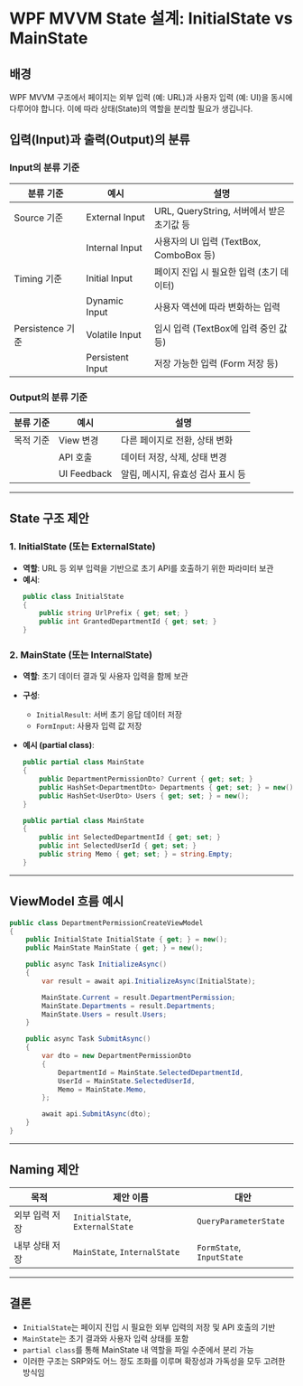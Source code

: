 ﻿# WPF MVVM State 설계: InitialState vs MainState

## 배경
WPF MVVM 구조에서 페이지는 외부 입력 (예: URL)과 사용자 입력 (예: UI)을 동시에 다루어야 합니다. 이에 따라 상태(State)의 역할을 분리할 필요가 생깁니다.

## 입력(Input)과 출력(Output)의 분류

### Input의 분류 기준

| 분류 기준 | 예시 | 설명 |
|-----------|------|------|
| Source 기준 | External Input | URL, QueryString, 서버에서 받은 초기값 등 |
|            | Internal Input | 사용자의 UI 입력 (TextBox, ComboBox 등) |
| Timing 기준 | Initial Input | 페이지 진입 시 필요한 입력 (초기 데이터) |
|            | Dynamic Input | 사용자 액션에 따라 변화하는 입력 |
| Persistence 기준 | Volatile Input | 임시 입력 (TextBox에 입력 중인 값 등) |
|                | Persistent Input | 저장 가능한 입력 (Form 저장 등) |

### Output의 분류 기준

| 분류 기준 | 예시 | 설명 |
|-----------|------|------|
| 목적 기준 | View 변경 | 다른 페이지로 전환, 상태 변화 |
|          | API 호출 | 데이터 저장, 삭제, 상태 변경 |
|          | UI Feedback | 알림, 메시지, 유효성 검사 표시 등 |

---

## State 구조 제안

### 1. InitialState (또는 ExternalState)

- **역할**: URL 등 외부 입력을 기반으로 초기 API를 호출하기 위한 파라미터 보관
- **예시**:
  ```csharp
  public class InitialState
  {
      public string UrlPrefix { get; set; }
      public int GrantedDepartmentId { get; set; }
  }
  ```

### 2. MainState (또는 InternalState)

- **역할**: 초기 데이터 결과 및 사용자 입력을 함께 보관
- **구성**:
  - `InitialResult`: 서버 초기 응답 데이터 저장
  - `FormInput`: 사용자 입력 값 저장

- **예시 (partial class)**:
  ```csharp
  public partial class MainState
  {
      public DepartmentPermissionDto? Current { get; set; }
      public HashSet<DepartmentDto> Departments { get; set; } = new();
      public HashSet<UserDto> Users { get; set; } = new();
  }

  public partial class MainState
  {
      public int SelectedDepartmentId { get; set; }
      public int SelectedUserId { get; set; }
      public string Memo { get; set; } = string.Empty;
  }
  ```

---

## ViewModel 흐름 예시

```csharp
public class DepartmentPermissionCreateViewModel
{
    public InitialState InitialState { get; } = new();
    public MainState MainState { get; } = new();

    public async Task InitializeAsync()
    {
        var result = await api.InitializeAsync(InitialState);

        MainState.Current = result.DepartmentPermission;
        MainState.Departments = result.Departments;
        MainState.Users = result.Users;
    }

    public async Task SubmitAsync()
    {
        var dto = new DepartmentPermissionDto
        {
            DepartmentId = MainState.SelectedDepartmentId,
            UserId = MainState.SelectedUserId,
            Memo = MainState.Memo,
        };

        await api.SubmitAsync(dto);
    }
}
```

---

## Naming 제안

| 목적 | 제안 이름 | 대안 |
|------|-----------|------|
| 외부 입력 저장 | `InitialState`, `ExternalState` | `QueryParameterState` |
| 내부 상태 저장 | `MainState`, `InternalState` | `FormState`, `InputState` |

---

## 결론

- `InitialState`는 페이지 진입 시 필요한 외부 입력의 저장 및 API 호출의 기반
- `MainState`는 초기 결과와 사용자 입력 상태를 포함
- `partial class`를 통해 MainState 내 역할을 파일 수준에서 분리 가능
- 이러한 구조는 SRP와도 어느 정도 조화를 이루며 확장성과 가독성을 모두 고려한 방식임
